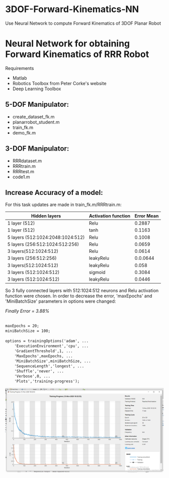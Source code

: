 # 3DOF-Forward-Kinematics-NN
Use Neural Network to compute Forward Kinematics of 3DOF Planar Robot

# Neural Network for obtaining Forward Kinematics of RRR Robot

Requirements
* Matlab
* Robotics Toolbox from Peter Corke's website
* Deep Learning Toolbox

## 5-DOF Manipulator:
* create_dataset_fk.m
* planarrobot_student.m
* train_fk.m
* demo_fk.m

##  3-DOF Manipulator:

* RRRdataset.m
* RRRtrain.m
* RRRtest.m
* code1.m



## Increase Accuracy of a model:

For this task updates are made in train_fk.m/RRRtrain.m:

| Hidden layers| Activation function | Error Mean |
| -------------| -------------       |------------|
| 1 layer (512) | Relu  | 0.2887 |
| 1 layer (512) | tanh | 0.1163 |
| 5 layers (512:1024:2048:1024:512)| Relu| 0.1008|
| 5 layers (256:512:1024:512:256)| Relu| 0.0659|
| 3 layers(512:1024:512)| Relu| 0.0614|
| 3 layers (256:512:256)| leakyRelu| 0.0.0644|
| 3 layers(512:1024:512)| leakyRelu |0.058|
| 3 layers (512:1024:512)| sigmoid| 0.3084|
| 3 layers (512:1024:512)| leakyRelu | 0.0446|

So 3 fully connected layers with 512:1024:512  neurons and Relu activation function were chosen.
In order to decrease the error, 'maxEpochs' and 'MiniBatchSize' parameters in options were changed:

*Finally Error = 3.88%*

```

maxEpochs = 20;
miniBatchSize = 100;

options = trainingOptions('adam', ...
    'ExecutionEnvironment','cpu', ...
    'GradientThreshold',1, ...
    'MaxEpochs',maxEpochs, ...
    'MiniBatchSize',miniBatchSize, ...
    'SequenceLength','longest', ...
    'Shuffle','never', ...
    'Verbose',0, ...
    'Plots','training-progress');
```

![Image 1](fl32.PNG)
